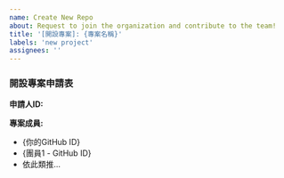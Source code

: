 ```yaml
---
name: Create New Repo
about: Request to join the organization and contribute to the team!
title: '[開設專案]: {專案名稱}'
labels: 'new project'
assignees: ''
---
```


### 開設專案申請表

**申請人ID:**

**專案成員:**

<!-- ⚠️ 注意事項!

請以列表的方式呈現

1. 成員需包含"申請人"
2. 填寫成員時, 請附上GitHub ID
3. 確保所有成員都在此GitHub組織, 沒有的話請到[a] 申請加入!

## 鏈結

[a] https://github.com/MatchWorkshop/Join

🎉 感謝各位配合!
-->

- {你的GitHub ID}
- {團員1 - GitHub ID}
- 依此類推...
